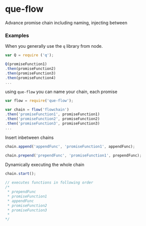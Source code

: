# que-flow
Advance promise chain including naming, injecting between

### Examples

When you generally use the `q` library from node.
```javascript
var Q = require ('q');

Q(promiseFunction1)
.then(promiseFunction2)
.then(promiseFunction3)
.then(promiseFunction4)
...
```

using `que-flow` you can name your chain, each promise
```javascript
var flow = require('que-flow');

var chain = flow('flowchain')
.then('promiseFunction1', promiseFunction1)
.then('promiseFunction2', promiseFunction2)
.then('promiseFunction3', promiseFunction3)
...
```

Insert inbetween chains
```javascript
chain.append('appendFunc', 'promiseFunction1', appendFunc);

chain.prepend('prependFunc', 'promiseFunction1', prependFunc);
```

Dynamically executing the whole chain
```javascript
chain.start();

// executes functions in following order
/*
 * prependFunc
 * promiseFunction1
 * appendFunc
 * promiseFunction2
 * promiseFunction3
 *
*/
```
